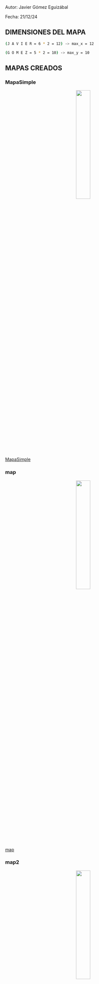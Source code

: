 Autor: Javier Gómez Eguizábal

Fecha: 21/12/24

## DIMENSIONES DEL MAPA

```bash
(J A V I E R = 6 * 2 = 12) -> max_x = 12 

(G O M E Z = 5 * 2 = 10) -> max_y = 10
```

## MAPAS CREADOS
### MapaSimple
<p align="center">
  <img src="https://github.com/Javierge15/Simuladores-de-Robots/assets/148269271/d7b4f36b-e060-4776-a0b3-9a3baac83443" width = 30%/>
</p>

[MapaSimple](MapaSimple.wbt)

### map
<p align="center">
  <img src="https://github.com/Javierge15/Simuladores-de-Robots/assets/148269271/b92f0064-eb1e-4734-abc8-5dfc1a0dba65" width = 30%/>
</p>

[map](map.wbt)

### map2
<p align="center">
  <img src="https://github.com/Javierge15/Simuladores-de-Robots/assets/148269271/a80dbe6e-127a-4edb-a78a-da2a964e8f9a" width = 30%/>
</p>

[map2](map2.wbt)

### Map3
<p align="center">
  <img src="https://github.com/Javierge15/Simuladores-de-Robots/assets/148269271/4fbc6e18-dc0e-4bfa-a49c-41d6e3d9ee03" width = 30%/>
</p>

[Map3](Map3.wbt)

### Map4
<p align="center">
  <img src="https://github.com/Javierge15/Simuladores-de-Robots/assets/148269271/3afd1475-3ad3-4271-ac42-fc3de05f14b2" width = 30%/>
</p>

[Map4](Map4.wbt)

### Map5
<p align="center">
  <img src="https://github.com/Javierge15/Simuladores-de-Robots/assets/148269271/098912c6-4db5-49c9-bb80-d6ea12845b99" width = 30%/>
</p>

[Map5](Map5.wbt)

## CONTROLADORES IMPLEMENTADOS
Se han diseñado dos controladores diferentes, ambos basados en el seguimiento de paredes.
### Sigue_Paredes_Derecha

```bash
## Sigue Paredes Derecha

## Realizado por: Javier Gómez Eguizábal
## Fecha: 18-02-2024

# Import some classes of the controller module
from controller import Robot, Motor, DistanceSensor,GPS

# Create the Robot instance
robot = Robot()

# Get the time step of the current world.
timestep = int(robot.getBasicTimeStep())

# Device configuration
motor_left = robot.getDevice('left wheel motor')
motor_right = robot.getDevice('right wheel motor')
ds_frontal = robot.getDevice('distance_sensor_frontal')
ds_derecha = robot.getDevice('distance_sensor_derecha')
ds_izquierda = robot.getDevice('distance_sensor_izquierda')
gps = robot.getDevice('gps')
imu = robot.getDevice('inertial unit')

# Enable sensors
ds_frontal.enable(timestep)
ds_derecha.enable(timestep)
ds_izquierda.enable(timestep)
gps.enable(timestep)
imu.enable(timestep)

#Set initial positions and velocities for motors
motor_left.setPosition(float('inf'))
motor_right.setPosition(float('inf'))

motor_left.setVelocity(0.0)
motor_right.setVelocity(0.0)

# Variable inicialization
cont=0

# Main Loop
while robot.step(timestep) != -1:
  # Read the sensors:
  dist_izq = ds_izquierda.getValue()
  dist_der = ds_derecha.getValue()
  dist_front = ds_frontal.getValue()

  imu_rads = imu.getRollPitchYaw()
  yaw = imu_rads[2]

  gps_vals = gps.getValues()
  x = gps_vals[0]
  y = gps_vals[1] 

  # Colocar al robot en la posicion inicial, acercándolo a la pared
  if cont == 0:
  #Hasta que no se encuentre colocado a 90º, no comienza a moverse
    if yaw <= -1.5708:
       cont = 1
       motor_left.setVelocity(5.0)
       motor_right.setVelocity(5.0)
       print
    else:
       motor_left.setVelocity(1.0)
       motor_right.setVelocity(-1.0)

  #Una vez se encuentre pegado a la pared, entra en juego el sigueparedes
  if cont == 1 and dist_front <= 465:
     cont = 3

  #Codigo del sigueparedes
  if cont == 3:
    #Si detecta un objeto delante, gira de manera brusca hacia la izquierda
    if dist_front < 999:
      print('Gira en el sitio')
      motor_left.setVelocity(-5.0)
      motor_right.setVelocity(5.0)
        
    else:
      #Si detecta algo a la derecha, se mueve hacia delante, siguiendo la pared
      if dist_der < 999:
        print('Hacia delante')
        motor_left.setVelocity(5.0)
        motor_right.setVelocity(5.0)  
        
      #En caso de no detectar nada a la derecha, gira hacia este lado intentando recuperar la pared
      else:
        print('Gira Derecha')
        motor_left.setVelocity(5.0)
        motor_right.setVelocity(1.0)  

  # Verify if the robot reached the finish line 
  if x >= 8.5 and y >= 10.5:
    break

  #Print imfnormation
  print('Der:', dist_der, 'Cent:', dist_front, 'Izq:', dist_izq, 'X:', x, 'Y:', y, 'Yaw:', yaw, 'CONT',cont)

# Enter here exit cleanup code.
# Detener los motores antes de salir
motor_left.setVelocity(0.0)
motor_right.setVelocity(0.0)    
print('META ACANZADA')

```
### Sigue paredes izquierda

```bash
## Sigue Paredes Izquierda

## Realizado por: Javier Gómez Eguizábal
## Fecha: 18-02-2024

# Import some classes of the controller module
from controller import Robot, Motor, DistanceSensor,GPS

# Create the Robot instance
robot = Robot()

# Get the time step of the current world.
timestep = int(robot.getBasicTimeStep())

# Device configuration
motor_left = robot.getDevice('left wheel motor')
motor_right = robot.getDevice('right wheel motor')
ds_frontal = robot.getDevice('distance_sensor_frontal')
ds_derecha = robot.getDevice('distance_sensor_derecha')
ds_izquierda = robot.getDevice('distance_sensor_izquierda')
gps = robot.getDevice('gps')
imu = robot.getDevice('inertial unit')

# Enable sensors
ds_frontal.enable(timestep)
ds_derecha.enable(timestep)
ds_izquierda.enable(timestep)
gps.enable(timestep)
imu.enable(timestep)

#Set initial positions and velocities for motors
motor_left.setPosition(float('inf'))
motor_right.setPosition(float('inf'))

motor_left.setVelocity(0.0)
motor_right.setVelocity(0.0)

# Variable inicialization
cont=0

# Main Loop
while robot.step(timestep) != -1:
  # Read the sensors:
  dist_izq = ds_izquierda.getValue()
  dist_der = ds_derecha.getValue()
  dist_front = ds_frontal.getValue()

  imu_rads = imu.getRollPitchYaw()
  yaw = imu_rads[2]

  gps_vals = gps.getValues()
  x = gps_vals[0]
  y = gps_vals[1] 

  # Colocar al robot en la posicion inicial, acercándolo a la pared
  if cont == 0:
  #Hasta que no se encuentre colocado a 90º, no comienza a moverse
    if yaw <= -1.5708:
       cont = 1
       motor_left.setVelocity(5.0)
       motor_right.setVelocity(5.0)
       print
    else:
       motor_left.setVelocity(1.0)
       motor_right.setVelocity(-1.0)

  #Una vez se encuentre pegado a la pared, entra en juego el sigueparedes
  if cont == 1 and dist_front <= 465:
     cont = 3

  #Codigo del sigueparedes
  if cont == 3:
    #Si detecta un objeto delante, gira de manera brusca hacia la derecha
    if dist_front < 999:
      print('Gira en el sitio')
      motor_left.setVelocity(5.0)
      motor_right.setVelocity(-5.0)
        
    else:
      #Si detecta algo a la izquierda, se mueve hacia delante, siguiendo la pared
      if dist_izq < 999:
        print('Hacia delante')
        motor_left.setVelocity(5.0)
        motor_right.setVelocity(5.0)  
        
      #En caso de no detectar nada a la izquierda, gira hacia este lado intentando recuperar la pared
      else:
        print('Gira Derecha')
        motor_left.setVelocity(1.0)
        motor_right.setVelocity(5.0)  

  # Verify if the robot reached the finish line 
  if x >= 8.5 and y >= 10.5:
    break

  #Print imfnormation
  print('Der:', dist_der, 'Cent:', dist_front, 'Izq:', dist_izq, 'X:', x, 'Y:', y, 'Yaw:', yaw, 'CONT',cont)

# Enter here exit cleanup code.
# Detener los motores antes de salir
motor_left.setVelocity(0.0)
motor_right.setVelocity(0.0)    
print('META ACANZADA')
```

## Videos

### Controlador 1: https://youtu.be/wivzPyxKoQI?si=ecKB0m-OpVU4D8Z6

  -Empezando fuera de la pared: https://www.youtube.com/watch?v=Q5aCFpVGufg
  
### Controlador 2: https://youtu.be/p29dAyOZ4fA?si=zeML4aBzF0gGPu2L


